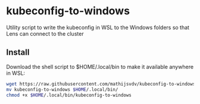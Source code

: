 # kubeconfig-to-windows
Utility script to write the kubeconfig in WSL to the Windows folders so that Lens can connect to the cluster 

## Install
Download the shell script to $HOME/.local/bin to make it available anywhere in WSL:
```bash
wget https://raw.githubusercontent.com/mathijsvdv/kubeconfig-to-windows/master/kubeconfig-to-windows -O kubeconfig-to-windows
mv kubeconfig-to-windows $HOME/.local/bin/
chmod +x $HOME/.local/bin/kubeconfig-to-windows
```
